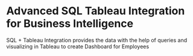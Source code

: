 # Advanced SQL Tableau Integration for Business Intelligence
SQL + Tableau Integration provides the data with the help of queries and visualizing in Tableau to create Dashboard for Employees
